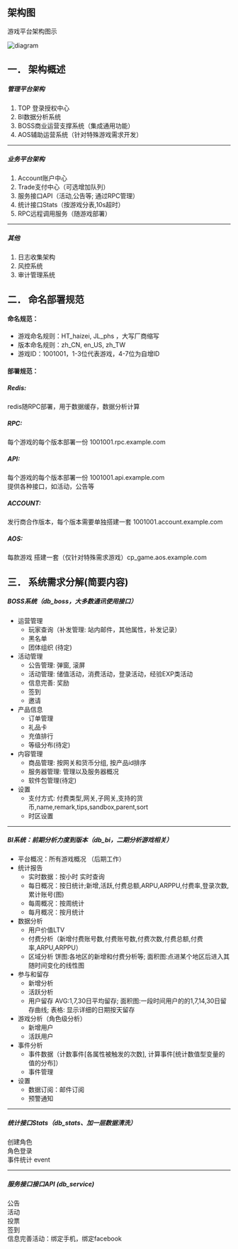 ## 架构图
游戏平台架构图示

![diagram](https://raw.githubusercontent.com/hetugm/docs/master/assets/diagram.png "架构图")


## 一．  架构概述
##### 管理平台架构  
1. TOP 登录授权中心  
2. BI数据分析系统  
3. BOSS商业运营支撑系统（集成通用功能）  
4. AOS辅助运营系统（针对特殊游戏需求开发）  

___

##### 业务平台架构  
1. Account账户中心  
2. Trade支付中心（可选增加队列）  
3. 服务接口API（活动,公告等; 通过RPC管理）  
4. 统计接口Stats（按游戏分表,10s超时）  
5. RPC远程调用服务（随游戏部署）  

___

##### 其他  
1. 日志收集架构  
2. 风控系统  
3. 审计管理系统  


## 二．  命名部署规范

#### 命名规范：  
* 游戏命名规则：HT_haizei, JL_phs ，大写厂商缩写  
* 版本命名规则：zh_CN, en_US, zh_TW  
* 游戏ID：1001001，1-3位代表游戏，4-7位为自增ID  

#### 部署规范：  

##### Redis:  
redis随RPC部署，用于数据缓存，数据分析计算

##### RPC:  
每个游戏的每个版本部署一份 1001001.rpc.example.com  

##### API:  
每个游戏的每个版本部署一份 1001001.api.example.com  
提供各种接口，如活动，公告等  

##### ACCOUNT:  
发行商合作版本，每个版本需要单独搭建一套 1001001.account.example.com  

##### AOS:  
每款游戏 搭建一套（仅针对特殊需求游戏）cp_game.aos.example.com  


## 三．  系统需求分解(简要内容)

##### BOSS系统（db_boss，大多数通讯使用接口）  
* 运营管理
    * 玩家查询（补发管理: 站内邮件，其他属性，补发记录）
    * 黑名单
    * 团体组织 (待定)
* 活动管理
    * 公告管理: 弹窗, 滚屏
    * 活动管理: 储值活动，消费活动，登录活动，经验EXP类活动
    * 信息完善: 奖励
    * 签到
    * 邀请
* 产品信息
    * 订单管理
    * 礼品卡
    * 充值排行
    * 等级分布(待定)
* 内容管理
    * 商品管理: 按网关和货币分组, 按产品id排序
    * 服务器管理: 管理以及服务器概况
    * 软件包管理(待定)
* 设置
    * 支付方式: 付费类型,网关,子网关,支持的货币,name,remark,tips,sandbox,parent,sort
    * 时区设置

___

##### BI系统：前期分析力度到版本（db_bi，二期分析游戏相关）  
* 平台概况：所有游戏概况 （后期工作）
* 统计报告
    * 实时数据：按小时 实时查询
    * 每日概况：按日统计;新增,活跃,付费总额,ARPU,ARPPU,付费率,登录次数,累计账号(图)
    * 每周概况：按周统计
    * 每月概况：按月统计
* 数据分析
	* 用户价值LTV
	* 付费分析（新增付费账号数,付费账号数,付费次数,付费总额,付费率,ARPU,ARPPU）
	* 区域分析 饼图:各地区的新增和付费分析等; 面积图:点进某个地区后进入其随时间变化的线性图
* 参与和留存
    * 新增分析
    * 活跃分析
	* 用户留存 AVG:1,7,30日平均留存; 面积图:一段时间用户的的1,7,14,30日留存曲线; 表格: 显示详细的日期按天留存
* 游戏分析（角色级分析）
    * 新增用户
    * 活跃用户
* 事件分析
    * 事件数据（计数事件[各属性被触发的次数], 计算事件[统计数值型变量的值的分布]）
    * 事件管理
* 设置
	* 数据订阅：邮件订阅 
    * 预警通知

___

##### 统计接口Stats（db_stats、加一层数据清洗）  
创建角色  
角色登录  
事件统计 event  

___

##### 服务接口接口API (db_service)  
公告  
活动  
投票  
签到  
信息完善活动：绑定手机，绑定facebook  

